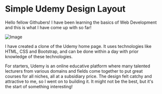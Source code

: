 # Simple Udemy Design Layout

Hello fellow Githubers! I have been learning the basics of Web Development and this is what I have come up with so far!




![Image](https://user-images.githubusercontent.com/122048142/225368204-6b4f5a18-97a1-49a2-b995-68a4fad038bb.png)




I have created a clone of the Udemy home page. It uses technologies like HTML, CSS and Bootstrap, and can be done within a day with prior knowledge of these technologies. 


For starters, Udemy is an online educative platform where many talented lecturers from various domains and fields come together to put great courses for all niches, all at a subsidiary price. The design felt catchy and attractive to me, so I went on to building it. It might not be the best, but it's the start of something interesting!
